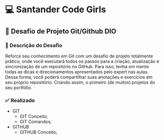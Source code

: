 # 💻 Santander Code Girls
## 🎯 Desafio de Projeto Git/Github DIO 

### 📝 Descrição do Desafio
Reforce seu conhecimento em Git com um desafio de projeto totalmente prático, onde você executará todos os passos para a criação, atualização e sincronização de um repositório no GitHub. Para isso, tenha em mente todas as dicas e direcionamentos apresentados pelo expert nas aulas. Dessa forma, você poderá compartilhar suas anotações e exercícios em seu próprio repositório. Criando assim, o primeiro (de muitos) projetos do seu portfólio.

### ✅ Realizado
- GIT
  - GIT Conceito;
  - GIT Comandos;
- GITHUB
  - GITHUB Conceito;
  
  
  
